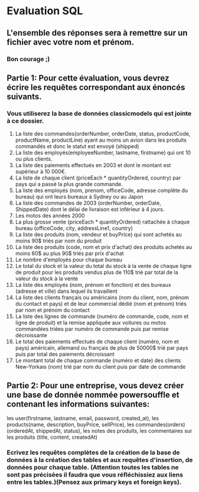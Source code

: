 # Evaluation SQL
## L'ensemble des réponses sera à remettre sur un fichier avec votre nom et prénom.
### Bon courage ;)

## Partie 1: Pour cette évaluation, vous devrez écrire les requêtes correspondant aux énoncés suivants.
### Vous utiliserez la base de données classicmodels qui est jointe à ce dossier.

1. La liste des commandes(orderNumber, orderDate, status, productCode, productName, productLine) ayant au moins un avion dans les produits commandés et donc le statut est envoyé (shipped)
2. La liste des employés(employeeNumber, lastname, firstname) qui ont 10 ou plus clients.
3. La liste des paiements effectués en 2003 et dont le montant est supérieur à 10 000€.
4. La liste de chaque client (priceEach * quantityOrdered, country) par pays qui a passé la plus grande commande.
5. La liste des employés (nom, prenom, officeCode, adresse complète du bureau) qui ont leurs bureaux à Sydney ou au Japon
6. La liste des commandes de 2003 (orderNumber, orderDate, ShippedDate) dont le délai de livraison est inférieur à 4 jours.
7. Les motos des années 2000
8. La plus grosse vente (priceEach * quantityOrdered) rattachée à chaque bureau (officeCode, city, addressLine1, country)
9. La liste des produits (nom, vendeur et buyPrice) qui sont achetés au moins 90$ triés par nom du produit
10. La liste des produits (code, nom et prix d'achat) des produits achetés au moins 60$ au plus 90$ triés par prix d'achat
11. Le nombre d'employés pour chaque bureau
12. Le total du stock et la valeur du total du stock à la vente de chaque ligne de produit pour les produits vendus plus de 110$ trié par total de la valeur du stock à la vente
13. La liste des employés (nom, prénom et fonction) et des bureaux (adresse et ville) dans lequel ils travaillent
14. La liste des clients français ou américains (nom du client, nom, prénom du contact et pays) et de leur commercial dédié (nom et prénom) triés par nom et prénom du contact
15. La liste des lignes de commande (numéro de commande, code, nom et ligne de produit) et la remise appliquée aux voitures ou motos commandées triées par numéro de commande puis par remise décroissante
16. Le total des paiements effectués de chaque client (numéro, nom et pays) américain, allemand ou français de plus de 50000$ trié par pays puis par total des paiements décroissant
17. Le montant total de chaque commande (numéro et date) des clients New-Yorkais (nom) trié par nom du client puis par date de commande

## Partie 2: Pour une entreprise, vous devez créer une base de donnée nommée powersouffle et contenant les informations suivantes:

les user(firstname, lastname, email, password, created_at),
les products(name, description, buyPrice, sellPrice),
les commandes(orders)(orderedAt, shippedAt, status),
les notes des produits,
les commentaires sur les produits (title, content, createdAt)

### Ecrivez les requêtes complètes de la création de la base de données à la création des tables et aux requêtes d'insertion, de données pour chaque table. (Attention toutes les tables ne sont pas précisées il faudra que vous réfléchissiez aux liens entre les tables.)(Pensez aux primary keys et foreign keys).
